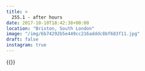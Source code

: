 ```yaml
---
title: >
  255.1 - after hours
date: 2017-10-10T18:42:38+00:00
location: "Brixton, South London"
image: "/img/6b74292b5e449cc216adddc8bf683f11.jpg"
draft: false
instagram: true
---
```


{{<photo src="/img/6b74292b5e449cc216adddc8bf683f11.jpg">}}
